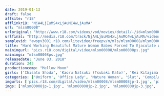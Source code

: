 ```yaml
---
date: 2019-01-13
draft: false
affsite: "r18"
afflinkr18: "NjA4LjEuMS4xLjAuMC4wLjAuMA"
url: "mlsm00008"
urloriginal: "http://www.r18.com/videos/vod/movies/detail/-/id=mlsm00008"
urlfinal: "http://media.r18.com/track/NjA4LjEuMS4xLjAuMC4wLjAuMA/videos/vod/movies/detail/-/id=mlsm00008"
samplevid: "awspv3001.r18.com/litevideo/freepv/m/mls/mlsm00008/mlsm00008_dmb_w.mp4"
title: "Hard Working Beautiful Mature Woman Babes Forced To Ejaculate At The Office 10 Ladies/4 Hours"
mainimgurl: "pics.r18.com/digital/video/mlsm00008/mlsm00008ps.jpg"
mainimgs: "mlsm00008ps.jpg"
releasedate: "June 03, 2018"
duration: 243
productioncomp: "Mellow Moon"
girls: ['Chisato Shoda', 'Kaoru Natsuki (Tsubaki Kato)', 'Rei Kitajima', 'Maki Hojo', 'Ayako Kano', 'Nachi Kurosawa', 'Hitomi Ohashi', 'Yumiko Hayama', 'Ayako Kirishima', 'Yayoi Amano']
categories: ['Uniform', 'Office Lady', 'Mature Woman', 'Slut', 'Compilation', 'Hi-Def']
imgurls: ['pics.r18.com/digital/video/mlsm00008/mlsm00008jp-1.jpg', 'pics.r18.com/digital/video/mlsm00008/mlsm00008jp-2.jpg', 'pics.r18.com/digital/video/mlsm00008/mlsm00008jp-3.jpg', 'pics.r18.com/digital/video/mlsm00008/mlsm00008jp-4.jpg', 'pics.r18.com/digital/video/mlsm00008/mlsm00008jp-5.jpg', 'pics.r18.com/digital/video/mlsm00008/mlsm00008jp-6.jpg', 'pics.r18.com/digital/video/mlsm00008/mlsm00008jp-7.jpg', 'pics.r18.com/digital/video/mlsm00008/mlsm00008jp-8.jpg', 'pics.r18.com/digital/video/mlsm00008/mlsm00008jp-9.jpg', 'pics.r18.com/digital/video/mlsm00008/mlsm00008jp-10.jpg', 'pics.r18.com/digital/video/mlsm00008/mlsm00008jp-11.jpg', 'pics.r18.com/digital/video/mlsm00008/mlsm00008jp-12.jpg', 'pics.r18.com/digital/video/mlsm00008/mlsm00008jp-13.jpg', 'pics.r18.com/digital/video/mlsm00008/mlsm00008jp-14.jpg', 'pics.r18.com/digital/video/mlsm00008/mlsm00008jp-15.jpg', 'pics.r18.com/digital/video/mlsm00008/mlsm00008jp-16.jpg', 'pics.r18.com/digital/video/mlsm00008/mlsm00008jp-17.jpg', 'pics.r18.com/digital/video/mlsm00008/mlsm00008jp-18.jpg', 'pics.r18.com/digital/video/mlsm00008/mlsm00008jp-19.jpg', 'pics.r18.com/digital/video/mlsm00008/mlsm00008jp-20.jpg']
imgs: ['mlsm00008jp-1.jpg', 'mlsm00008jp-2.jpg', 'mlsm00008jp-3.jpg', 'mlsm00008jp-4.jpg', 'mlsm00008jp-5.jpg', 'mlsm00008jp-6.jpg', 'mlsm00008jp-7.jpg', 'mlsm00008jp-8.jpg', 'mlsm00008jp-9.jpg', 'mlsm00008jp-10.jpg', 'mlsm00008jp-11.jpg', 'mlsm00008jp-12.jpg', 'mlsm00008jp-13.jpg', 'mlsm00008jp-14.jpg', 'mlsm00008jp-15.jpg', 'mlsm00008jp-16.jpg', 'mlsm00008jp-17.jpg', 'mlsm00008jp-18.jpg', 'mlsm00008jp-19.jpg', 'mlsm00008jp-20.jpg']
---
```

